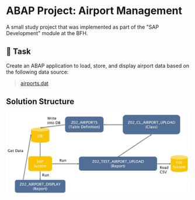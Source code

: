 # ABAP Project: Airport Management
A small study project that was implemented as part of the "SAP Development" module at the BFH.

## 🛫 Task
Create an ABAP application to load, store, and display airport data based on the following data source:
> [airports.dat](https://raw.githubusercontent.com/jpatokal/openflights/master/data/airports.dat)


## Solution Structure
![Components diagram](/img/component-diagram.jpg)
